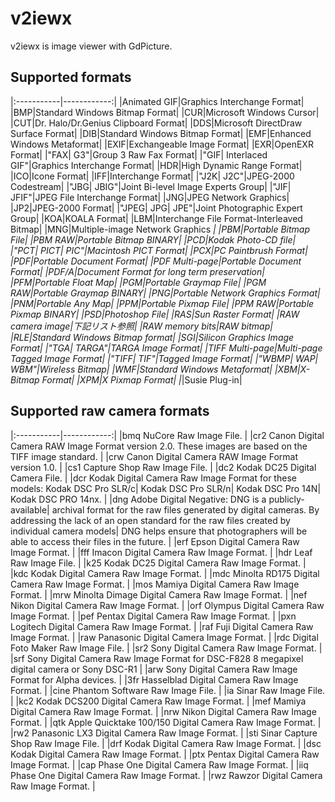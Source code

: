 # v2iewx
v2iewx is image viewer with GdPicture.

## 

## Supported formats
|:-----------|------------:|
|Animated GIF|Graphics Interchange Format|
|BMP|Standard Windows Bitmap Format|
|CUR|Microsoft Windows Cursor|
|CUT|Dr. Halo/Dr.Genius Clipboard Format|
|DDS|Microsoft DirectDraw Surface Format|
|DIB|Standard Windows Bitmap Format|
|EMF|Enhanced Windows Metaformat|
|EXIF|Exchangeable Image Format|
|EXR|OpenEXR Format|
|"FAX| G3"|Group 3 Raw Fax Format|
|"GIF| Interlaced GIF"|Graphics Interchange Format|
|HDR|High Dynamic Range Format|
|ICO|Icone Format|
|IFF|Interchange Format|
|"J2K| J2C"|JPEG-2000 Codestream|
|"JBG| JBIG"|Joint Bi-level Image Experts Group|
|"JIF| JFIF"|JPEG File Interchange Format|
|JNG|JPEG Network Graphics|
|JP2|JPEG-2000 Format|
|"JPEG| JPG| JPE"|Joint Photographic Expert Group|
|KOA|KOALA Format|
|LBM|Interchange File Format-Interleaved Bitmap|
|MNG|Multiple-image Network Graphics *|
|PBM|Portable Bitmap File|
|PBM RAW|Portable Bitmap BINARY|
|PCD|Kodak Photo-CD file|
|"PCT| PICT| PIC"|Macintosh PICT Format|
|PCX|PC Paintbrush Format|
|PDF|Portable Document Format|
|PDF Multi-page|Portable Document Format|
|PDF/A|Document Format for long term preservation|
|PFM|Portable Float Map|
|PGM|Portable Graymap File|
|PGM RAW|Portable Graymap BINARY|
|PNG|Portable Network Graphics Format|
|PNM|Portable Any Map|
|PPM|Portable Pixmap File|
|PPM RAW|Portable Pixmap BINARY|
|PSD|Photoshop File|
|RAS|Sun Raster Format|
|RAW camera image|下記リスト参照|
|RAW memory bits|RAW bitmap|
|RLE|Standard Windows Bitmap format|
|SGI|Silicon Graphics Image Format|
|"TGA| TARGA"|TARGA Image Format|
|TIFF Multi-page|Multi-page Tagged Image Format|
|"TIFF| TIF"|Tagged Image Format|
|"WBMP| WAP| WBM"|Wireless Bitmap|
|WMF|Standard Windows Metaformat|
|XBM|X-Bitmap Format|
|XPM|X Pixmap Format|
|*|Susie Plug-in|

## Supported raw camera formats
|:-----------|------------:|
|bmq NuCore Raw Image File. |
|cr2 Canon Digital Camera RAW Image Format version 2.0. These images are based on the TIFF image standard. |
|crw Canon Digital Camera RAW Image Format version 1.0.  |
|cs1 Capture Shop Raw Image File. |
|dc2 Kodak DC25 Digital Camera File. |
|dcr Kodak Digital Camera Raw Image Format for these models: Kodak DSC Pro SLR/c| Kodak DSC Pro SLR/n| Kodak DSC Pro 14N| Kodak DSC PRO 14nx. |
|dng Adobe Digital Negative: DNG is a publicly-available| archival format for the raw files generated by digital cameras. By addressing the lack of an open standard for the raw files created by individual camera models| DNG helps ensure that photographers will be able to access their files in the future.  |
|erf Epson Digital Camera Raw Image Format. |
|fff Imacon Digital Camera Raw Image Format. |
|hdr Leaf Raw Image File. |
|k25 Kodak DC25 Digital Camera Raw Image Format. |
|kdc Kodak Digital Camera Raw Image Format. |
|mdc Minolta RD175 Digital Camera Raw Image Format. |
|mos Mamiya Digital Camera Raw Image Format. |
|mrw Minolta Dimage Digital Camera Raw Image Format. |
|nef Nikon Digital Camera Raw Image Format. |
|orf Olympus Digital Camera Raw Image Format. |
|pef Pentax Digital Camera Raw Image Format. |
|pxn Logitech Digital Camera Raw Image Format. |
|raf Fuji Digital Camera Raw Image Format. |
|raw Panasonic Digital Camera Image Format. |
|rdc Digital Foto Maker Raw Image File. |
|sr2 Sony Digital Camera Raw Image Format. |
|srf Sony Digital Camera Raw Image Format for DSC-F828 8 megapixel digital camera or Sony DSC-R1 |
|arw Sony Digital Camera Raw Image Format for Alpha devices. |
|3fr Hasselblad Digital Camera Raw Image Format. |
|cine Phantom Software Raw Image File. |
|ia Sinar Raw Image File. |
|kc2 Kodak DCS200 Digital Camera Raw Image Format. |
|mef Mamiya Digital Camera Raw Image Format. |
|nrw Nikon Digital Camera Raw Image Format. |
|qtk Apple Quicktake 100/150 Digital Camera Raw Image Format. |
|rw2 Panasonic LX3 Digital Camera Raw Image Format. |
|sti Sinar Capture Shop Raw Image File. |
|drf Kodak Digital Camera Raw Image Format. |
|dsc Kodak Digital Camera Raw Image Format. |
|ptx Pentax Digital Camera Raw Image Format. |
|cap Phase One Digital Camera Raw Image Format. |
|iiq Phase One Digital Camera Raw Image Format. |
|rwz Rawzor Digital Camera Raw Image Format. |
